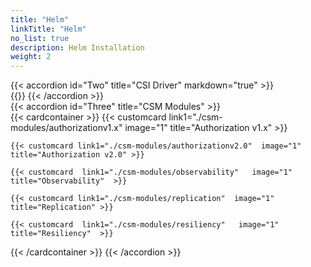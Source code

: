 ```yaml
---
title: "Helm"
linkTitle: "Helm"
no_list: true
description: Helm Installation
weight: 2
---
```

{{< accordion id="Two" title="CSI Driver" markdown="true" >}}  
{{<include  file="content/docs/getting-started/uninstallation/helm/driver/driver.md" >}}
{{< /accordion >}} 
<br>
{{< accordion id="Three" title="CSM Modules"  >}}   
{{< cardcontainer >}}
    {{< customcard link1="./csm-modules/authorizationv1.x"  image="1" title="Authorization v1.x" >}} 

    {{< customcard link1="./csm-modules/authorizationv2.0"  image="1" title="Authorization v2.0" >}}

    {{< customcard  link1="./csm-modules/observability"   image="1" title="Observability"  >}} 

    {{< customcard link1="./csm-modules/replication"  image="1" title="Replication" >}}

    {{< customcard  link1="./csm-modules/resiliency"   image="1" title="Resiliency"  >}}

{{< /cardcontainer >}}
{{< /accordion >}}

